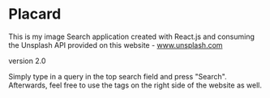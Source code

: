 # Placard
This is my image Search application created with React.js and consuming the Unsplash API provided on this website - www.unsplash.com

version 2.0

Simply type in a query in the top search field and press "Search". Afterwards, feel free to use the tags on the right side of the website as well.
